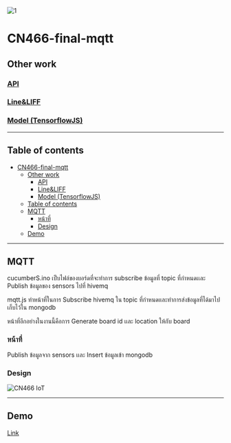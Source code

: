 ![1](https://user-images.githubusercontent.com/61135042/146673161-fb729d2f-79df-439e-9743-281dbff81c8a.png)

# CN466-final-mqtt

## Other work

### [API](https://github.com/6110613228/cn466-final-api)

### [Line&LIFF](https://github.com/6110613228/cn466-final-line)

### [Model (TensorflowJS)](https://github.com/6110613228/cn466-final-model)

---

## Table of contents

- [CN466-final-mqtt](#cn466-final-mqtt)
  - [Other work](#other-work)
    - [API](#api)
    - [Line&LIFF](#lineliff)
    - [Model (TensorflowJS)](#model-tensorflowjs)
  - [Table of contents](#table-of-contents)
  - [MQTT](#mqtt)
    - [หน้าที่](#หน้าที่)
    - [Design](#design)
  - [Demo](#demo)

---

## MQTT

cucumberS.ino เป็บไฟล์ของบอร์ดที่จะทำการ subscribe ข้อมูลที่ topic ที่กำหนดเเละ Publish ข้อมูลของ sensors ไปที่ hivemq

mqtt.js ทำหน้าที่ในการ Subscribe hivemq ใน topic ที่กำหนดเเละทำการส่งข้อมูลที่ได้มาไปเก็บไว้ใน mongodb

หน้าที่อีกอย่างในงานนี้คือการ Generate board id เเละ location ให้กับ board

### หน้าที่

Publish ข้อมูลจาก sensors เเละ Insert ข้อมูลเข้า mongodb

### Design

![CN466 IoT](https://user-images.githubusercontent.com/61135042/146675601-34fad557-5c8b-4eb7-87b6-1c3f17175fb3.png)

---

## Demo

[Link](https://www.youtube.com/watch?v=thQt67PI9T4)
